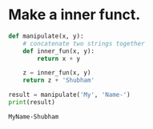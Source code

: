 # Make a inner funct.


```python
def manipulate(x, y):
    # concatenate two strings together
    def inner_fun(x, y):
        return x + y

    z = inner_fun(x, y)
    return z + 'Shubham'

result = manipulate('My', 'Name-')
print(result)
```

    MyName-Shubham
    
